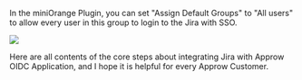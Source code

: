<IntegrationDetailCard title="Set user groups">

In the miniOrange Plugin, you can set "Assign Default Groups" to "All users" to allow every user in this group to login to the Jira with SSO.

![](~@imagesEnUs/integration/jira/step4.png)

Here are all contents of the core steps about integrating Jira with Approw OIDC Application, and I hope it is helpful for every Approw Customer.

</IntegrationDetailCard>
